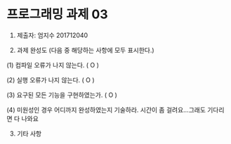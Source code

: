 # 프로그래밍 과제 03

1. 제출자:  엄지수 201712040

2. 과제 완성도 (다음 중 해당하는 사항에 모두 표시한다.)

(1) 컴파일 오류가 나지 않는다. ( O   )

(2) 실행 오류가 나지 않는다. (  O  )

(3) 요구된 모든 기능을 구현하였는가. (   O  )

(4) 미원성인 경우 어디까지 완성하였는지 기술하라.
시간이 좀 걸려요...그래도  기다리면 다 나와요

3. 기타 사항 
